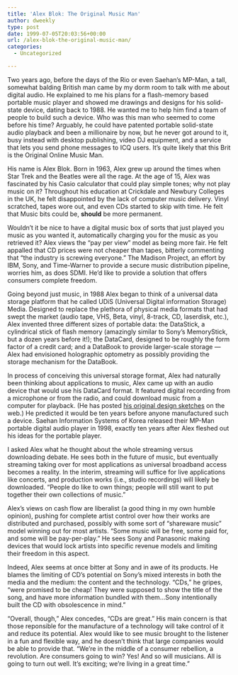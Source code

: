 ```yaml
---
title: 'Alex Blok: The Original Music Man'
author: dweekly
type: post
date: 1999-07-05T20:03:56+00:00
url: /alex-blok-the-original-music-man/
categories:
  - Uncategorized

---
```

Two years ago, before the days of the Rio or even Saehan&#8217;s MP-Man, a tall, somewhat balding British man came by my dorm room to talk with me about digital audio. He explained to me his plans for a flash-memory based portable music player and showed me drawings and designs for his solid-state device, dating back to 1988. He wanted me to help him find a team of people to build such a device. Who was this man who seemed to come before his time? Arguably, he could have patented portable solid-state audio playback and been a millionaire by now, but he never got around to it, busy instead with desktop publishing, video DJ equipment, and a service that lets you send phone messages to ICQ users. It&#8217;s quite likely that this Brit is the Original Online Music Man.

His name is Alex Blok. Born in 1963, Alex grew up around the times when Star Trek and the Beatles were all the rage. At the age of 15, Alex was fascinated by his Casio calculator that could play simple tones; why not play music on it? Throughout his education at Crickdale and Newbury Colleges in the UK, he felt disappointed by the lack of computer music delivery. Vinyl scratched, tapes wore out, and even CDs started to skip with time. He felt that Music bits could be, **should** be more permanent.

Wouldn&#8217;t it be nice to have a digital music box of sorts that just played you music as you wanted it, automatically charging you for the music as you retrieved it? Alex views the &#8220;pay per view&#8221; model as being more fair. He felt appalled that CD prices were not cheaper than tapes, bitterly commenting that &#8220;the industry is screwing everyone.&#8221; The Madison Project, an effort by IBM, Sony, and Time-Warner to provide a secure music distribution pipeline, worries him, as does SDMI. He&#8217;d like to provide a solution that offers consumers complete freedom.

Going beyond just music, in 1988 Alex began to think of a universal data storage platform that he called UDiS (Universal Digital information Storage) Media. Designed to replace the plethora of physical media formats that had swept the market (audio tape, VHS, Beta, vinyl, 8-track, CD, laserdisk, etc.), Alex invented three different sizes of portable data: the DataStick, a cylindrical stick of flash memory (amazingly similar to Sony&#8217;s MemoryStick, but a dozen years before it!); the DataCard, designed to be roughly the form factor of a credit card; and a DataBook to provide larger-scale storage &#8212; Alex had envisioned holographic optometry as possibly providing the storage mechanism for the DataBook.

In process of conceiving this universal storage format, Alex had naturally been thinking about applications to music, Alex came up with an audio device that would use his DataCard format. It featured digital recording from a microphone or from the radio, and could download music from a computer for playback. (He has posted [his original design sketches][1] on the web.) He predicted it would be ten years before anyone manufactured such a device. Saehan Information Systems of Korea released their MP-Man portable digital audio player in 1998, exactly ten years after Alex fleshed out his ideas for the portable player.

I asked Alex what he thought about the whole streaming versus downloading debate. He sees both in the future of music, but eventually streaming taking over for most applications as universal broadband access becomes a reality. In the interim, streaming will suffice for live applications like concerts, and production works (i.e., studio recordings) will likely be downloaded. &#8220;People do like to own things; people will still want to put together their own collections of music.&#8221;

Alex&#8217;s views on cash flow are liberalist (a good thing in my own humble opinion), pushing for complete artist control over how their works are distributed and purchased, possibly with some sort of &#8220;shareware music&#8221; model winning out for most artists. &#8220;Some music will be free, some paid for, and some will be pay-per-play.&#8221; He sees Sony and Panasonic making devices that would lock artists into specific revenue models and limiting their freedom in this aspect.

Indeed, Alex seems at once bitter at Sony and in awe of its products. He blames the limiting of CD&#8217;s potential on Sony&#8217;s mixed interests in both the media and the medium: the content and the technology. &#8220;CDs,&#8221; he gripes, &#8220;were promised to be cheap! They were supposed to show the title of the song, and have more information bundled with them&#8230;Sony intentionally built the CD with obsolescence in mind.&#8221;

&#8220;Overall, though,&#8221; Alex concedes, &#8220;CDs are great.&#8221; His main concern is that those reponsible for the manufacture of a technology will take control of it and reduce its potential. Alex would like to see music brought to the listener in a fun and flexible way, and he doesn&#8217;t think that large companies would be able to provide that. &#8220;We&#8217;re in the middle of a consumer rebellion, a revolution. Are consumers going to win? Yes! And so will musicians. All is going to turn out well. It&#8217;s exciting; we&#8217;re living in a great time.&#8221;

 [1]: http://www.owonder.com/udis/datacard/digiman.html